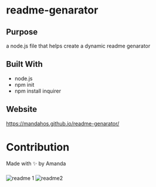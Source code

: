 # readme-genarator


## Purpose
a node.js file that helps create a dynamic readme genarator

## Built With
* node.js
* npm init
* npm install inquirer

## Website
https://mandahos.github.io/readme-genarator/

# Contribution
Made with ✨ by Amanda

### 


![readme 1](https://user-images.githubusercontent.com/73262787/117590633-a82a1500-b0ed-11eb-8b9f-6de4cee9c72c.png)
![readme2](https://user-images.githubusercontent.com/73262787/118583691-b235be80-b752-11eb-8652-6182fc3d69eb.png)
